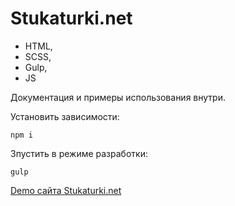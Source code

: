 # Stukaturki.net

- HTML,
- SCSS,
- Gulp,
- JS

Документация и примеры использования внутри.

Установить зависимости:
```
npm i
```

Зпустить в режиме разработки:
```
gulp
```
[Demo сайта Stukaturki.net](https://artemiyleb.github.io/shtukaurki-net/)
